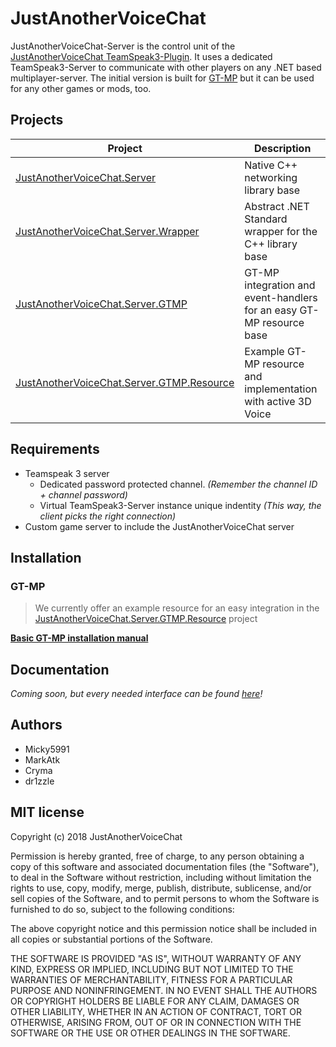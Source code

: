 # JustAnotherVoiceChat

JustAnotherVoiceChat-Server is the control unit of the [JustAnotherVoiceChat TeamSpeak3-Plugin](https://github.com/AlternateLife/JustAnotherVoiceChat). It uses a dedicated TeamSpeak3-Server to communicate with other players on any .NET based multiplayer-server. The initial version is built for [GT-MP](http://gt-mp.net) but it can be used for any other games or mods, too.

## Projects

| Project                                   | Description                                                          |
| ----------------------------------------- | -------------------------------------------------------------------- |
| [JustAnotherVoiceChat.Server](JustAnotherVoiceChat.Server)               | Native C++ networking library base                                   | 
| [JustAnotherVoiceChat.Server.Wrapper](JustAnotherVoiceChat.Server.Wrapper)       | Abstract .NET Standard wrapper for the C++ library base              | 
| [JustAnotherVoiceChat.Server.GTMP](JustAnotherVoiceChat.Server.GTMP)          | GT-MP integration and event-handlers for an easy GT-MP resource base | 
| [JustAnotherVoiceChat.Server.GTMP.Resource](JustAnotherVoiceChat.Server.GTMP.Resource) | Example GT-MP resource and implementation with active 3D Voice       | 

## Requirements

 * Teamspeak 3 server
    - Dedicated password protected channel. *(Remember the channel ID + channel password)*
    - Virtual TeamSpeak3-Server instance unique indentity *(This way, the client picks the right connection)*
 * Custom game server to include the JustAnotherVoiceChat server

## Installation

### GT-MP

>We currently offer an example resource for an easy integration in the [JustAnotherVoiceChat.Server.GTMP.Resource](JustAnotherVoiceChat.Server.GTMP.Resource) project

**[Basic GT-MP installation manual](docs/installation-gtmp.md)**

## Documentation

*Coming soon, but every needed interface can be found [here](JustAnotherVoiceChat.Server.Wrapper/src/Interfaces)!*

## Authors

- Micky5991  
- MarkAtk  
- Cryma  
- dr1zzle  


## MIT license
Copyright (c) 2018 JustAnotherVoiceChat

Permission is hereby granted, free of charge, to any person obtaining a copy
of this software and associated documentation files (the "Software"), to deal
in the Software without restriction, including without limitation the rights
to use, copy, modify, merge, publish, distribute, sublicense, and/or sell
copies of the Software, and to permit persons to whom the Software is
furnished to do so, subject to the following conditions:

The above copyright notice and this permission notice shall be included in all
copies or substantial portions of the Software.

THE SOFTWARE IS PROVIDED "AS IS", WITHOUT WARRANTY OF ANY KIND, EXPRESS OR
IMPLIED, INCLUDING BUT NOT LIMITED TO THE WARRANTIES OF MERCHANTABILITY,
FITNESS FOR A PARTICULAR PURPOSE AND NONINFRINGEMENT. IN NO EVENT SHALL THE
AUTHORS OR COPYRIGHT HOLDERS BE LIABLE FOR ANY CLAIM, DAMAGES OR OTHER
LIABILITY, WHETHER IN AN ACTION OF CONTRACT, TORT OR OTHERWISE, ARISING FROM,
OUT OF OR IN CONNECTION WITH THE SOFTWARE OR THE USE OR OTHER DEALINGS IN THE
SOFTWARE.
